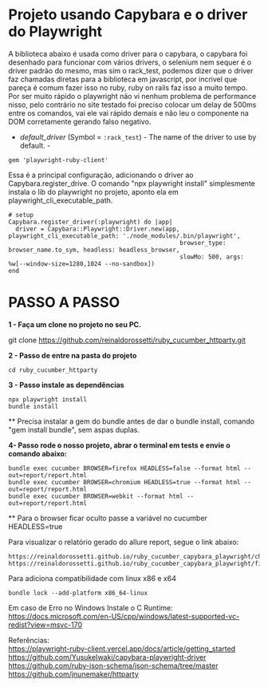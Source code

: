 # Projeto usando Capybara e o driver do Playwright

A biblioteca abaixo é usada como driver para o capybara, o capybara foi desenhado para funcionar com vários drivers, o selenium nem sequer é o driver padrão do mesmo, mas sim o rack_test, podemos dizer que o driver faz chamadas diretas para a biblioteca em javascript, por incrivel que pareça é comum fazer isso no ruby, ruby on rails faz isso a muito tempo. Por ser muito rápido o playwright não vi nenhum problema de performance nisso, pelo contrário no site testado foi preciso colocar um delay de 500ms entre os comandos, vai ele vai rápido demais e não leu o componente na DOM corretamente gerando falso negativo.

- *default_driver* (Symbol = `:rack_test`) - The name of the driver to use by default. -

```
gem 'playwright-ruby-client'
```

Essa é a principal configuração, adicionando o driver ao Capybara.register_drive. O comando "npx playwright install" simplesmente instala o lib do playwright no projeto, aponto ela em playwright_cli_executable_path.
```
# setup
Capybara.register_driver(:playwright) do |app|
  driver = Capybara::Playwright::Driver.new(app, playwright_cli_executable_path: './node_modules/.bin/playwright',
                                                browser_type: browser_name.to_sym, headless: headless_browser,
                                                slowMo: 500, args: %w[--window-size=1280,1024 --no-sandbox])
end
```

# PASSO A PASSO

**1 - Faça um clone no projeto no seu PC.**

git clone https://github.com/reinaldorossetti/ruby_cucumber_httparty.git

**2 - Passo de entre na pasta do projeto**
```
cd ruby_cucumber_httparty
```
**3 - Passo instale as dependências**
```
npx playwright install
bundle install
```
** Precisa instalar a gem do bundle antes de dar o bundle install, comando "gem install bundle", sem aspas duplas.

**4- Passo rode o nosso projeto, abrar o terminal em tests e envie o comando abaixo:**
```
bundle exec cucumber BROWSER=firefox HEADLESS=false --format html --out=report/report.html
bundle exec cucumber BROWSER=chromium HEADLESS=true --format html --out=report/report.html
bundle exec cucumber BROWSER=webkit --format html --out=report/report.html
```
** Para o browser ficar oculto passe a variável no cucumber HEADLESS=true

Para visualizar o relatório gerado do allure report, segue o link abaixo:
```
https://reinaldorossetti.github.io/ruby_cucumber_capybara_playwright/chromium/
https://reinaldorossetti.github.io/ruby_cucumber_capybara_playwright/firefox/
```
Para adiciona compatibilidade com linux x86 e x64
```
bundle lock --add-platform x86_64-linux
```


Em caso de Erro no Windows Instale o C Runtime:
https://docs.microsoft.com/en-US/cpp/windows/latest-supported-vc-redist?view=msvc-170

Referências:  
https://playwright-ruby-client.vercel.app/docs/article/getting_started  
https://github.com/YusukeIwaki/capybara-playwright-driver  
https://github.com/ruby-json-schema/json-schema/tree/master  
https://github.com/jnunemaker/httparty  
